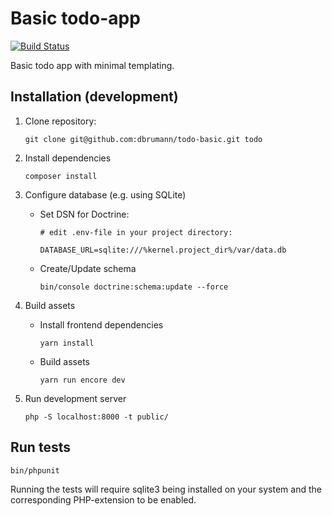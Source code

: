 Basic todo-app
==============

[![Build Status](https://travis-ci.org/dbrumann/todo-basic.svg?branch=master)](https://travis-ci.org/dbrumann/todo-basic)

Basic todo app with minimal templating.

Installation (development)
--------------------------

1. Clone repository:

    ```
    git clone git@github.com:dbrumann/todo-basic.git todo
    ```

2. Install dependencies

    ```
    composer install
    ```

3. Configure database (e.g. using SQLite)

    - Set DSN for Doctrine:
        
        ```
        # edit .env-file in your project directory:

        DATABASE_URL=sqlite:///%kernel.project_dir%/var/data.db
        ```
    
    - Create/Update schema

        ```
        bin/console doctrine:schema:update --force
        ```

4. Build assets

    - Install frontend dependencies

        ```
        yarn install
        ```

    - Build assets

        ```
        yarn run encore dev
        ```

5. Run development server

    ```
    php -S localhost:8000 -t public/
    ```

Run tests
---------

```
bin/phpunit
```

Running the tests will require sqlite3 being installed on your system and the 
corresponding PHP-extension to be enabled.
